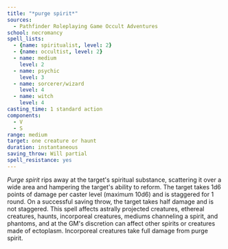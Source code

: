 ```yaml
---
title: "*purge spirit*"
sources:
  - Pathfinder Roleplaying Game Occult Adventures
school: necromancy
spell_lists:
  - {name: spiritualist, level: 2}
  - {name: occultist, level: 2}
  - name: medium
    level: 2
  - name: psychic
    level: 3
  - name: sorcerer/wizard
    level: 4
  - name: witch
    level: 4
casting_time: 1 standard action
components:
  - V
  - S
range: medium
target: one creature or haunt
duration: instantaneous
saving_throw: Will partial
spell_resistance: yes
---
```


*Purge spirit* rips away at the target's spiritual substance, scattering it over a wide area and hampering the target's ability to reform. The target takes 1d6 points of damage per caster level (maximum 10d6) and is staggered for 1 round. On a successful saving throw, the target takes half damage and is not staggered. This spell affects astrally projected creatures, ethereal creatures, haunts, incorporeal creatures, mediums channeling a spirit, and phantoms, and at the GM's discretion can affect other spirits or creatures made of ectoplasm. Incorporeal creatures take full damage from purge spirit.
